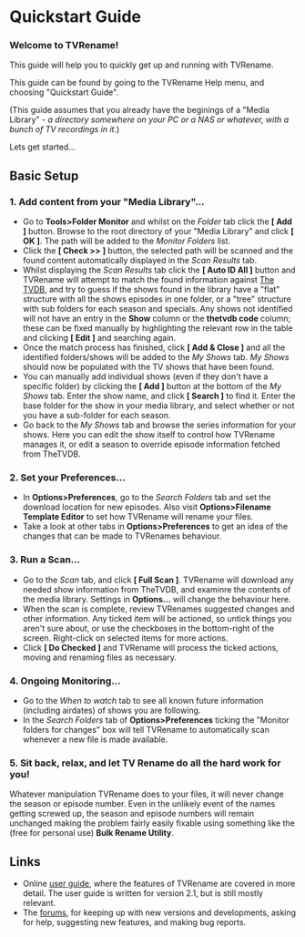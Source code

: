 # Quickstart Guide
### Welcome to TVRename!

This guide will help you to quickly get up and running with TVRename.

This guide can be found by going to the TVRename Help menu, and choosing "Quickstart Guide".

(This guide assumes that you already have the beginings of a "Media Library" - *a directory somewhere on your PC or a NAS or whatever, with a bunch of TV recordings in it*.)

Lets get started...

## Basic Setup
### 1. Add content from your "Media Library"...
 * Go to **Tools>Folder Monitor** and whilst on the *Folder* tab click the **\[ Add \]** button. Browse to the root directory of your "Media Library" and click **\[ OK \]**. The path will be added to the *Monitor Folders* list.
 * Click the **\[ Check >> \]** button, the selected path will be scanned and the found content automatically displayed in the *Scan Results* tab.
 * Whilst displaying the *Scan Results* tab click the **\[ Auto ID All \]** button and TVRename will attempt to match the found information against [The TVDB](http://thetvdb.com), and try to guess if the shows found in the library have a "flat" structure with all the shows episodes in one folder, or a "tree" structure with sub folders for each season and specials.
 Any shows not identified will not have an entry in the **Show** column or the **thetvdb code** column; these can be fixed manually by highlighting the relevant row in the table and clicking **\[ Edit \]** and searching again.
 * Once the match process has finished, click **\[ Add & Close \]** and all the identified folders/shows will be added to the *My Shows* tab. *My Shows* should now be populated with the TV shows that have been found.
 * You can manually add individual shows (even if they don't have a specific folder) by clicking the **\[ Add \]** button at the bottom of the *My Shows* tab. Enter the show name, and click **\[ Search \]** to find it. Enter the base folder for the show in your media library, and select whether or not you have a sub-folder for each season.
 * Go back to the *My Shows* tab and browse the series information for your shows. Here you can edit the show itself to control how TVRename manages it, or edit a season to override episode information fetched from TheTVDB.

### 2. Set your Preferences...
 * In **Options>Preferences**, go to the *Search Folders* tab and set the download location for new episodes. Also visit **Options>Filename Template Editor** to set how TVRename will rename your files.
 * Take a look at other tabs in **Options>Preferences** to get an idea of the changes that can be made to TVRenames behaviour.
 
### 3. Run a Scan...
 * Go to the *Scan* tab, and click **\[ Full Scan \]**. TVRename will download any needed show information from TheTVDB, and examinre the contents of the media library. Settings in **Options...** will change the behaviour here.
 * When the scan is complete, review TVRenames suggested changes and other information. Any ticked item will be actioned, so untick things you aren't sure about, or use the checkboxes in the bottom-right of the screen. Right-click on selected items for more actions.
 * Click **\[ Do Checked \]** and TVRename will process the ticked actions, moving and renaming files as necessary.

### 4. Ongoing Monitoring...
 * Go to the *When to watch* tab to see all known future information (including airdates) of shows you are following.
 * In the *Search Folders* tab of **Options>Preferences** ticking the "Monitor folders for changes" box will tell TVRename to automatically scan whenever a new file is made available.

### 5. Sit back, relax, and let TV Rename do all the hard work for you!

Whatever manipulation TVRename does to your files, it will never change the season or episode number. Even in the unlikely event of the names getting screwed up, the season and episode numbers will remain unchanged making the problem fairly easily fixable using something like the (free for personal use) **Bulk Rename Utility**.

## Links
* Online [user guide](userguide), where the features of TVRename are covered in more detail. The user guide is written for version 2.1, but is still mostly relevant.
* The [forums](https://groups.google.com/forum/#!forum/tvrename), for keeping up with new versions and developments, asking for help, suggesting new features, and making bug reports.
